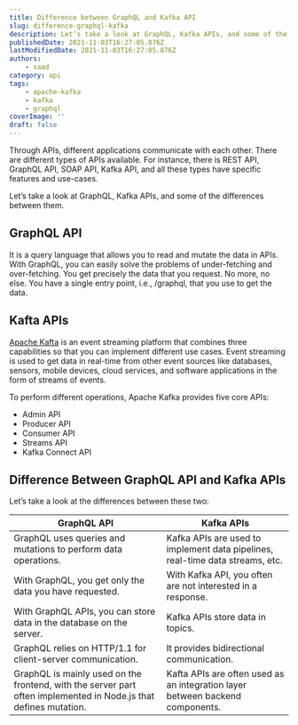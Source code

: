 ```yaml
---
title: Difference between GraphQL and Kafka API
slug: difference-graphql-kafka
description: Let’s take a look at GraphQL, Kafka APIs, and some of the differences between them.
publishedDate: 2021-11-03T16:27:05.876Z
lastModifiedDate: 2021-11-03T16:27:05.876Z
authors:
    - saad
category: api
tags:
    - apache-kafka
    - kafka
    - graphql
coverImage: ''
draft: false
---
```


<Lead>

Through APIs, different applications communicate with each other. There are different types of APIs available. For instance, there is REST API, GraphQL API, SOAP API, Kafka API, and all these types have specific features and use-cases.

</Lead>

Let’s take a look at GraphQL, Kafka APIs, and some of the differences between them.

## GraphQL API

It is a query language that allows you to read and mutate the data in APIs. With GraphQL, you can easily solve the problems of under-fetching and over-fetching. You get precisely the data that you request. No more, no else. You have a single entry point, i.e., /graphql, that you use to get the data.

## Kafta APIs

[Apache Kafta](https://kafka.apache.org/) is an event streaming platform that combines three capabilities so that you can implement different use cases. Event streaming is used to get data in real-time from other event sources like databases, sensors, mobile devices, cloud services, and software applications in the form of streams of events.

To perform different operations, Apache Kafka provides five core APIs:

- Admin API
- Producer API
- Consumer API
- Streams API
- Kafka Connect API

## Difference Between GraphQL API and Kafka APIs

Let’s take a look at the differences between these two:

| GraphQL API                                                                                                      | Kafka APIs                                                                    |
|------------------------------------------------------------------------------------------------------------------|-------------------------------------------------------------------------------|
| GraphQL uses queries and mutations to perform data operations.                                                   | Kafka APIs are used to implement data pipelines, real-time data streams, etc. |
| With GraphQL, you get only the data you have requested.                                                          | With Kafka API, you often are not interested in a response.                   |
| With GraphQL APIs, you can store data in the database on the server.                                             | Kafka APIs store data in topics.                                              |
| GraphQL relies on HTTP/1.1 for client-server communication.                                                      | It provides bidirectional communication.                                      |
| GraphQL is mainly used on the frontend, with the server part often implemented in Node.js that defines mutation. | Kafta APIs are often used as an integration layer between backend components. |
